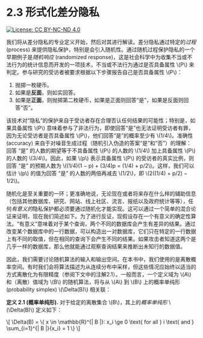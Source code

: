 # 2.3 形式化差分隐私

[![License: CC BY-NC-ND 4.0](https://img.shields.io/badge/License-CC\_BY--NC--ND\_4.0-lightgrey.svg)](https://creativecommons.org/licenses/by-nc-nd/4.0/)

我们将从差分隐私的专业定义开始，然后对其进行解读。差分隐私通过特定的*过程* (process) 来提供隐私保护，特别是会引入随机性。通过随机过程保护隐私的一个早期例子是*随机响应* (randomized response)，这是社会科学中为收集不当或不法行为的统计信息而开发的一项技术，不当或不法行为通过是否具备属性 \\(P\\) 来判定。参与研究的受访者被要求根据以下步骤报告自己是否具备属性 \\(P\\)：

1. 抛掷一枚硬币。
2. 如果是**反面**，则如实回答。
3. 如果是**正面**，则抛掷第二枚硬币，如果是正面则回答“是”，如果是反面则回答“否”。

该技术对“隐私”的保护来自于受访者存在合理否认任何结果的可能性；特别是，如果具备属性 \\(P\\) 意味着参与了非法行为，即使回答“是”也无法证明受访者有罪，因为无论受访者是否具备属性 \\(P\\)，他们回答“是”的概率至少有 \\(1/4\\)。准确性 (accuracy) 来自于对噪音生成过程（随机引入伪造的答案“是”和“否”）的理解：回答 “是” 的人数的期望等于不具备属性 \\(P\\) 的人数的 \\(1/4\\) 加上具备属性 \\(P\\) 的人数的 \\(3/4\\)。因此，如果 \\(p\\) 表示具备属性 \\(P\\) 的受访者的真实比例，则回答 “是” 的预期人数为 \\((1/4)(1 − p) + (3/4)p = (1/4) + p/2\\)。这样，我们可以估计 \\(p\\) 的值为回答 “是” 的人数的两倍再减去 \\(1/2\\)，即 \\(2((1/4) + p/2) − 1/2\\)。

随机化是至关重要的一环；更准确地说，无论现在或者将来存在什么样的辅助信息（包括其他数据库、研究、网站、线上社区、流言、报纸以及政府统计等等），任何*有意义的*隐私保护都必须要通过随机化才能实现。这可以通过一个简单的混合论证来证明，现在我们简述如下。为了进行反证，现假设存在一个有意义的确定性算法。“有意义”意味着对于某个查询，两个不同的数据库会产生有差异的结果。通过改变某个数据库中的一行数据，可以构造出一对数据库，它们只在特定的一行数据上有不同的取值，但在相同的查询下会产生不同的结果。如果攻击者知道这两个是几乎一样的数据库，那么他就能通过观察查询结果来推断出未知行的数据值。

因此，我们需要讨论随机算法的输入和输出空间。在本书中，我们使用的是离散概率空间。有时我们会将算法描述为从连续分布中采样，但这些情况应始终以适当的方式离散化为有限精度（参阅下文中的注解2.1）。一般而言，一个定义域为 \\(A\\) 和（离散）值域为 \\(B\\) 的随机算法，将与从 \\(A\\) 到 \\(B\\) 上的概率单纯形 (probability simplex) \\(\Delta(B)\\) 相关联：

**定义 2.1 (概率单纯形).** 对于给定的离散集合 \\(B\\)，其上的*概率单纯形* \\(\Delta(B)\\) 定义如下：

\\[
\Delta(B) = \\{ x \in \mathbb{R}^{| B |}: x_i \ge 0 \text{ for all } i \text{ and } \sum_{i=1}^{| B |}{x_i} = 1 \\}
\\]
